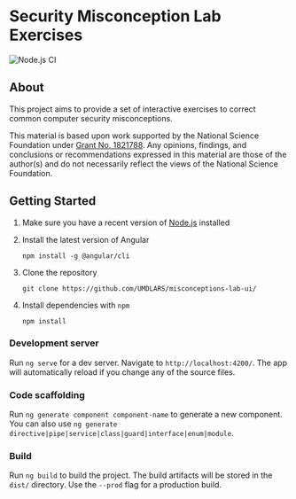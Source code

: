 # Security Misconception Lab Exercises
![Node.js CI](https://github.com/UMDLARS/misconceptions-lab-ui/workflows/Node.js%20CI/badge.svg?branch=master)


## About
This project aims to provide a set of interactive exercises to correct common computer security misconceptions.

This material is based upon work supported by the National Science Foundation under [Grant No. 1821788](https://www.nsf.gov/awardsearch/showAward?AWD_ID=1821788). Any opinions, findings, and conclusions or recommendations expressed in this material are those of the author(s) and do not necessarily reflect the views of the National Science Foundation.


## Getting Started
1. Make sure you have a recent version of [Node.js](https://nodejs.org/) installed

1. Install the latest version of Angular

    ```npm install -g @angular/cli```

1. Clone the repository

    ```git clone https://github.com/UMDLARS/misconceptions-lab-ui/```
    
1. Install dependencies with `npm`

    ```npm install```

### Development server
Run `ng serve` for a dev server. Navigate to `http://localhost:4200/`. The app will automatically reload if you change any of the source files.

### Code scaffolding
Run `ng generate component component-name` to generate a new component. You can also use `ng generate directive|pipe|service|class|guard|interface|enum|module`.

### Build
Run `ng build` to build the project. The build artifacts will be stored in the `dist/` directory. Use the `--prod` flag for a production build.
